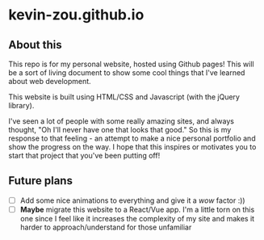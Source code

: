 # kevin-zou.github.io

## About this
This repo is for my personal website, hosted using Github pages! This will be a sort of living document to show some cool things that I've learned about web development.

This website is built using HTML/CSS and Javascript (with the jQuery library).

I've seen a lot of people with some really amazing sites, and always thought, "Oh I'll never have one that looks that good." So this is my response to that feeling - an attempt to make a nice personal portfolio and show the progress on the way. I hope that this inspires or motivates you to start that project that you've been putting off!

## Future plans
- [ ] Add some nice animations to everything and give it a *wow* factor :)) 
- [ ] **Maybe** migrate this website to a React/Vue app. I'm a little torn on this one since I feel like it increases the complexity of my site and makes it harder to approach/understand for those unfamiliar